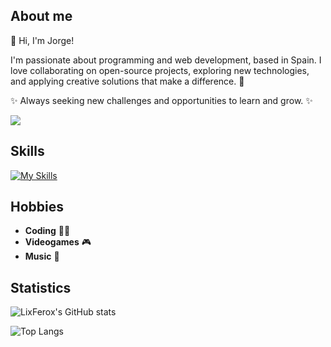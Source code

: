
## About me

👋 Hi, I'm Jorge!

I'm passionate about programming and web development, based in Spain. I love collaborating on open-source projects, exploring new technologies, and applying creative solutions that make a difference. 🚀

✨ Always seeking new challenges and opportunities to learn and grow. ✨

![](https://komarev.com/ghpvc/?username=LixFerox&abbreviated=true&style=flat&label=Profile%20views)

## Skills

[![My Skills](https://skillicons.dev/icons?i=js,ts,html,css,astro,svelte,react,tailwind,java,kotlin,mysql,sqlite,nginx,docker,linux,git,github,githubactions,ps,figma&perline=10)](https://skillicons.dev)

## Hobbies

- **Coding** 🧑‍💻
- **Videogames** 🎮
- **Music** 🎵

## Statistics

![LixFerox's GitHub stats](https://github-readme-stats.vercel.app/api?username=LixFerox&show_icons=true&theme=radical)

![Top Langs](https://github-readme-stats.vercel.app/api/top-langs/?username=LixFerox&layout=donut&theme=radical&exclude_repo=eclipse-workspace-dam,vscode-workspace-dam,android-workspace-dam)
